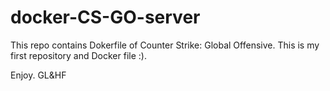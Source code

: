 # docker-CS-GO-server

This repo contains Dokerfile of Counter Strike: Global Offensive. This is my first repository and Docker file :). 

Enjoy. GL&HF
